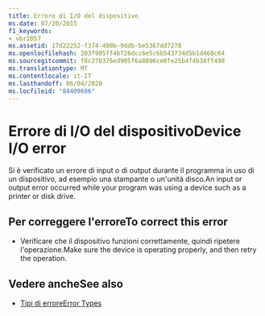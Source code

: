 ```yaml
---
title: Errore di I/O del dispositivo
ms.date: 07/20/2015
f1_keywords:
- vbrID57
ms.assetid: 17d22252-f374-400b-9ddb-be5367dd7278
ms.openlocfilehash: 203f905ff4b726dcc6e5c6b543734d5b1d468c64
ms.sourcegitcommit: f8c270376ed905f6a8896ce0fe25b4f4b38ff498
ms.translationtype: MT
ms.contentlocale: it-IT
ms.lasthandoff: 06/04/2020
ms.locfileid: "84409686"
---
```

# <a name="device-io-error"></a><span data-ttu-id="1a81b-102">Errore di I/O del dispositivo</span><span class="sxs-lookup"><span data-stu-id="1a81b-102">Device I/O error</span></span>
<span data-ttu-id="1a81b-103">Si è verificato un errore di input o di output durante il programma in uso di un dispositivo, ad esempio una stampante o un'unità disco.</span><span class="sxs-lookup"><span data-stu-id="1a81b-103">An input or output error occurred while your program was using a device such as a printer or disk drive.</span></span>  
  
## <a name="to-correct-this-error"></a><span data-ttu-id="1a81b-104">Per correggere l'errore</span><span class="sxs-lookup"><span data-stu-id="1a81b-104">To correct this error</span></span>  
  
- <span data-ttu-id="1a81b-105">Verificare che il dispositivo funzioni correttamente, quindi ripetere l'operazione.</span><span class="sxs-lookup"><span data-stu-id="1a81b-105">Make sure the device is operating properly, and then retry the operation.</span></span>  
  
## <a name="see-also"></a><span data-ttu-id="1a81b-106">Vedere anche</span><span class="sxs-lookup"><span data-stu-id="1a81b-106">See also</span></span>

- [<span data-ttu-id="1a81b-107">Tipi di errore</span><span class="sxs-lookup"><span data-stu-id="1a81b-107">Error Types</span></span>](../../programming-guide/language-features/error-types.md)

